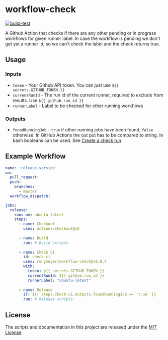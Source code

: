 # workflow-check

[![build-test](https://github.com/ronymeyer/workflow-check/actions/workflows/test.yml/badge.svg)](https://github.com/ronymeyer/workflow-check/actions/workflows/test.yml)

A Github Action that checks if there are any other pending or in progress workflows for given runner label.
In case the workflow is pending we don't get yet a runner id, so we can't check the label and the check returns true.

## Usage

### Inputs

* `token` - Your Github API token. You can just use `${{ secrets.GITHUB_TOKEN }}`
* `currentRunId` - The run id of the current runner, required to exclude from results. Use `${{ github.run_id }}`
* `runnerLabel` - Label to be checked for other running workflows

### Outputs

* `foundRunningJob` - `true` if other running jobs have been found, `false` otherwise. In GitHub Actions the out put has to be compared to string. In bash booleans can be used. See [Create a check run](https://docs.github.com/rest/reference/checks#create-a-check-run)

## Example Workflow

```yaml
name: 'release-version'
on:
  pull_request:
  push:
    branches:
      - master
  workflow_dispatch:

jobs:
  release:
    runs-on: ubuntu-latest
    steps:
      - name: Checkout
        uses: actions/checkout@v2
        
      - name: Build
        run: # Build scripts
        
      - name: Check CI
      	id: check-ci
      	uses: ronymeyer/workflow-check@v0.0.4
        with:
          token: ${{ secrets.GITHUB_TOKEN }}
          currentRunId: ${{ github.run_id }}
          runnerLabel: "ubuntu-latest"
          
      - name: Release
      	if: ${{ steps.check-ci.outputs.foundRunningJob == 'true' }}
        run: # Release scripts
```

## License

The scripts and documentation in this project are released under the [MIT License](https://github.com/ronymeyer/workflow-status/blob/main/LICENSE)
